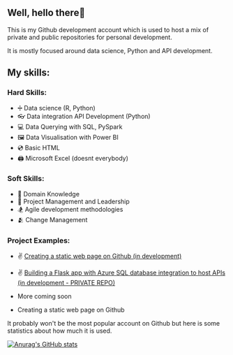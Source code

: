 ## Well, hello there👋

This is my Github development account which is used to host a mix of private and public repositories for personal development. 

It is mostly focused around data science, Python and API development.

## My skills:

### Hard Skills:
* ➗ Data science (R, Python)
* 👓 Data integration API Development (Python)
* 💻 Data Querying with SQL, PySpark
* 🖼️ Data Visualisation with Power BI
* 💿 Basic HTML
* 🖨 Microsoft Excel (doesnt everybody)

### Soft Skills:
* 📖 Domain Knowledge
* 🤵 Project Management and Leadership
* 🏂 Agile development methodologies
* 🫂 Change Management


### Project Examples:

* ✌ [Creating a static web page on Github (in development)](https://devacct101.github.io/super-octo-potato/ 'Creating a static web page on Github (in development)')
*  ✌ [Building a Flask app with Azure SQL database integration to host APIs (in development - PRIVATE REPO)](https://github.com/devacct101/flaskapi1)
* More coming soon

* Creating a static web page on Github


It probably won't be the most popular account on Github but here is some statistics about how much it is used. 


[![Anurag's GitHub stats](https://github-readme-stats.vercel.app/api?username=devacct101)](https://github.com/anuraghazra/github-readme-stats)

<!--
**devacct101/devacct101** is a ✨ _special_ ✨ repository because its `README.md` (this file) appears on your GitHub profile.

Here are some ideas to get you started:

- 🔭 I’m currently working on ...
- 🌱 I’m currently learning ...
- 👯 I’m looking to collaborate on ...
- 🤔 I’m looking for help with ...
- 💬 Ask me about ...
- 📫 How to reach me: ...
- 😄 Pronouns: ...
- ⚡ Fun fact: ...
-->
